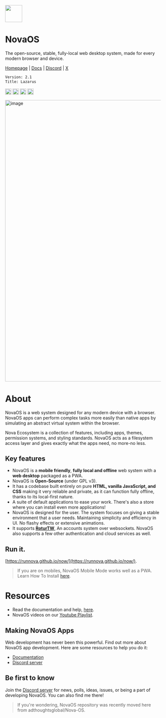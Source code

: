 <img height="55" src="https://github.com/user-attachments/assets/928feace-3086-413a-8376-2f131c3e2f91"/>

# NovaOS
The open-source, stable, fully-local web desktop system, made for every modern browser and device.

[Homepage](https://runnova.github.io/NovaOS/) | [Docs](https://novaos.gitbook.io/novaos-docs) | [Discord](https://discord.gg/atkqbwEQU8) | [X](https://x.com/novaosweb)

```txt
Version: 2.1
Title: Lazarus
```
<img height="20" src="https://img.shields.io/github/languages/count/runnova/NovaOS"/> <img height="20" src="https://img.shields.io/github/last-commit/runnova/dev"/> <a href="https://rotur.dev"><img src="https://rotur.dev/rotur%20badge.png" height="20" alt="This OS supports rotur"></a> <a href="https://adthoughtsglobal.github.io/screens/donate.html"> <img src="https://i.ibb.co/WvmDbGm0/Support-2.png" height="20" alt="Support NovaOS"></a>

<img width="1606" height="910" alt="image" src="https://github.com/user-attachments/assets/5cbd7a84-11fb-4565-9e86-e8fe0cc12788" />
<br>
<h1>About</h1>
NovaOS is a web system designed for any modern device with a browser. NovaOS apps can perform complex tasks more easily than native apps by simulating an abstract virtual system within the browser. 

Nova Ecosystem is a collection of features, including apps, themes, permission systems, and styling standards. NovaOS acts as a filesystem access layer and gives exactly what the apps need, no more-no less.

## Key features
- NovaOS is a **mobile friendly**, **fully local and offline** web system with a **web desktop** packaged as a PWA.
- NovaOS is **Open-Source** (under GPL v3).
- It has a codebase built entirely on pure **HTML, vanilla JavaScript, and CSS** making it very reliable and private, as it can function fully offline, thanks to its local-first nature.
- A suite of default applications to ease your work. There's also a store where you can install even more applications!
- NovaOS is designed for the user. The system focuses on giving a stable environment that a user needs. Maintaining simplicity and efficiency in UI. No flashy effects or extensive animations.
- It supports [**RoturTW**](https://rotur.dev/), An accounts system over websockets. NovaOS also supports a few other authentication and cloud services as well.

## Run it.
[https://runnova.github.io/now/](https://runnova.github.io/now/).
> If you are on mobiles, NovaOS Mobile Mode works well as a PWA. Learn How To Install [here](https://novaos.gitbook.io/main/get-started/access-novaos#installing-novaos-as-an-app-in-chrome).

# Resources
- Read the documentation and help, [here](https://novaos.gitbook.io/main).
- NovaOS videos on our [Youtube Playlist](https://www.youtube.com/watch?v=o3Xr6DHxcFo&list=PLVY7raF48Kj5cBsNIvvta5dTCleSSgQa-).

## Making NovaOS Apps
Web development has never been this powerful. Find out more about NovaOS app development. Here are some resources to help you do it:
- [Documentation](https://novaos.gitbook.io/main)
- [Discord server](https://discord.gg/atkqbwEQU8)

## Be first to know 
Join the [Discord server](https://discord.gg/atkqbwEQU8) for news, polls, ideas, issues, or being a part of developing NovaOS. You can also find me there!

> If you're wondering, NovaOS repository was recently moved here from adthoughtsglobal/Nova-OS.
